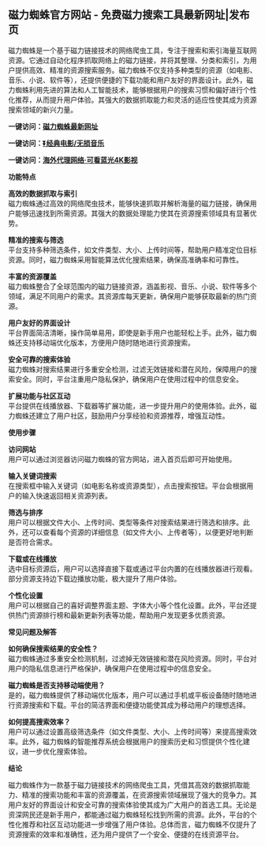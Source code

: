 <h2>磁力蜘蛛官方网站 - 免费磁力搜索工具最新网址|发布页</h2>
<p>磁力蜘蛛是一个基于磁力链接技术的网络爬虫工具，专注于搜索和索引海量互联网资源。它通过自动化程序抓取网络上的磁力链接，并将其整理、分类和索引，为用户提供高效、精准的资源搜索服务。磁力蜘蛛不仅支持多种类型的资源（如电影、音乐、小说、软件等），还提供便捷的下载功能和用户友好的界面设计。此外，磁力蜘蛛利用先进的算法和人工智能技术，能够根据用户的搜索习惯和偏好进行个性化推荐，从而提升用户体验。其强大的数据抓取能力和灵活的适应性使其成为资源搜索领域的新兴力量。</p>
<p><strong>一键访问：</strong><a href="https://www.litxdh.com/sites/bt-ma-yi-ci-li.html" target="_blank"><strong>磁力蜘蛛最新网址</strong></a></p>
<p><strong>一键访问：</strong><a href="https://pan.quark.cn/s/0db22432c259" target="_blank"><strong>⏬经典电影/无损音乐</strong></a></p>
<p><strong>一键访问：</strong><a href="http://ip.harmonylink.net/share/e82025" target="_blank"><strong>海外代理网络·可看蓝光4K影视</strong></a></p>
<p><strong>功能特点</strong></p>
<p><strong>高效的数据抓取与索引</strong><br>磁力蜘蛛通过高效的网络爬虫技术，能够快速抓取并解析海量的磁力链接，确保用户能够迅速找到所需资源。其强大的数据处理能力使其在资源搜索领域具有显著优势。</p>
<p><strong>精准的搜索与筛选</strong><br>平台支持多种筛选条件，如文件类型、大小、上传时间等，帮助用户精准定位目标资源。同时，磁力蜘蛛采用智能算法优化搜索结果，确保高准确率和可靠性。</p>
<p><strong>丰富的资源覆盖</strong><br>磁力蜘蛛整合了全球范围内的磁力链接资源，涵盖影视、音乐、小说、软件等多个领域，满足不同用户的需求。其资源库每天更新，确保用户能够获取最新的热门资源。</p>
<p><strong>用户友好的界面设计</strong><br>平台界面简洁清晰，操作简单易用，即使是新手用户也能轻松上手。此外，磁力蜘蛛还支持移动端优化版本，方便用户随时随地进行资源搜索。</p>
<p><strong>安全可靠的搜索体验</strong><br>磁力蜘蛛对搜索结果进行多重安全检测，过滤无效链接和潜在风险，保障用户的搜索安全。同时，平台注重用户隐私保护，确保用户在使用过程中的信息安全。</p>
<p><strong>扩展功能与社区互动</strong><br>平台提供在线播放器、下载器等扩展功能，进一步提升用户的使用体验。此外，磁力蜘蛛还建立了用户社区，鼓励用户分享经验和资源推荐，增强互动性。</p>
<p><strong>使用步骤</strong></p>
<p><strong>访问网站</strong><br>用户可以通过浏览器访问磁力蜘蛛的官方网站，进入首页后即可开始使用。</p>
<p><strong>输入关键词搜索</strong><br>在搜索框中输入关键词（如电影名称或资源类型），点击搜索按钮。平台会根据用户的输入快速返回相关资源列表。</p>
<p><strong>筛选与排序</strong><br>用户可以根据文件大小、上传时间、类型等条件对搜索结果进行筛选和排序。此外，还可以查看每个资源的详细信息（如文件大小、上传者等），以便更好地判断是否符合需求。</p>
<p><strong>下载或在线播放</strong><br>选中目标资源后，用户可以选择直接下载或通过平台内置的在线播放器进行观看。部分资源支持边下载边播放功能，极大提升了用户体验。</p>
<p><strong>个性化设置</strong><br>用户可以根据自己的喜好调整界面主题、字体大小等个性化设置。此外，平台还提供热门资源排行榜和最新更新列表等功能，帮助用户发现更多优质资源。</p>
<p><strong>常见问题及解答</strong></p>
<p><strong>如何确保搜索结果的安全性？</strong><br>磁力蜘蛛通过多重安全检测机制，过滤掉无效链接和潜在风险资源。同时，平台对用户的隐私信息进行严格保护，确保用户在使用过程中的信息安全。</p>
<p><strong>磁力蜘蛛是否支持移动端使用？</strong><br>是的，磁力蜘蛛提供了移动端优化版本，用户可以通过手机或平板设备随时随地进行资源搜索和下载。平台的简洁界面和便捷功能使其成为移动用户的理想选择。</p>
<p><strong>如何提高搜索效率？</strong><br>用户可以通过设置高级筛选条件（如文件类型、大小、上传时间等）来提高搜索效率。此外，磁力蜘蛛的智能推荐系统会根据用户的搜索历史和习惯提供个性化建议，进一步优化搜索体验。</p>
<p><strong>结论</strong></p>
<p>磁力蜘蛛作为一款基于磁力链接技术的网络爬虫工具，凭借其高效的数据抓取能力、精准的搜索功能和丰富的资源覆盖，在资源搜索领域展现了强大的竞争力。其用户友好的界面设计和安全可靠的搜索体验使其成为广大用户的首选工具。无论是资深网民还是新手用户，都能通过磁力蜘蛛轻松找到所需的资源。此外，平台的个性化推荐和社区互动功能进一步增强了用户体验。总体而言，磁力蜘蛛不仅提升了资源搜索的效率和准确性，还为用户提供了一个安全、便捷的在线资源平台。</p>
